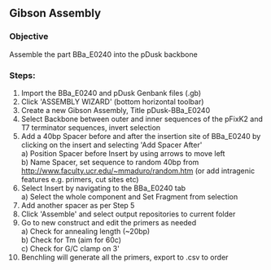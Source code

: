 ## Gibson Assembly  

### Objective  
Assemble the part BBa_E0240 into the pDusk backbone  

### Steps:  
1. Import the BBa_E0240 and pDusk Genbank files (.gb)  
2. Click 'ASSEMBLY WIZARD' (bottom horizontal toolbar)  
3. Create a new Gibson Assembly, Title pDusk-BBa_E0240   
4. Select Backbone between outer and inner sequences of the pFixK2 and T7 terminator sequences, invert selection  
5. Add a 40bp Spacer before and after the insertion site of BBa_E0240 by clicking on the insert and selecting 'Add Spacer After'  
    a) Position Spacer before Insert by using arrows to move left  
    b) Name Spacer, set sequence to random 40bp from http://www.faculty.ucr.edu/~mmaduro/random.htm (or add intragenic features e.g. primers, cut sites etc)  
6. Select Insert by navigating to the BBa_E0240 tab  
    a) Select the whole component and Set Fragment from selection  
7. Add another spacer as per Step 5  
8. Click 'Assemble' and select output repositories to current folder  
9. Go to new construct and edit the primers as needed  
    a) Check for annealing length (~20bp)  
    b) Check for Tm (aim for 60c)  
    c) Check for G/C clamp on 3'  
10. Benchling will generate all the primers, export to .csv to order  

